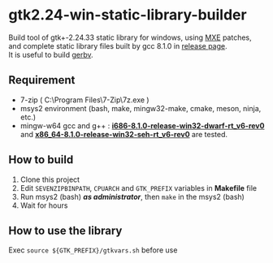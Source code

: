 # gtk2.24-win-static-library-builder
Build tool of gtk+-2.24.33 static library for windows, using [MXE](https://mxe.cc/) patches, and complete static library files built by gcc 8.1.0 in [release page](https://github.com/kitanokitsune/gtk2.24-win-static-library-builder/releases).  
It is useful to build [gerbv](https://github.com/gerbv/gerbv).

## Requirement
+ 7-zip ( C\:\\Program Files\\7-Zip\\7z.exe )
+ msys2 environment (bash, make, mingw32-make, cmake, meson, ninja, etc.)
+ mingw-w64 gcc and g++ \: [**i686-8.1.0-release-win32-dwarf-rt_v6-rev0**](https://sourceforge.net/projects/mingw-w64/files/Toolchains%20targetting%20Win32/Personal%20Builds/mingw-builds/8.1.0/threads-win32/dwarf/) and [**x86_64-8.1.0-release-win32-seh-rt_v6-rev0**](https://sourceforge.net/projects/mingw-w64/files/Toolchains%20targetting%20Win64/Personal%20Builds/mingw-builds/8.1.0/threads-win32/seh/) are tested.

## How to build
1. Clone this project  
2. Edit `SEVENZIPBINPATH`, `CPUARCH` and `GTK_PREFIX` variables in **Makefile** file  
3. Run msys2 (bash) ***as administrator***,  then `make` in the msys2 (bash)
4. Wait for hours

## How to use the library
Exec `source ${GTK_PREFIX}/gtkvars.sh` before use

